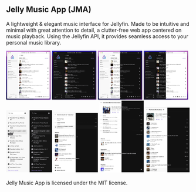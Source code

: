 ## Jelly Music App (JMA)

A lightweight & elegant music interface for Jellyfin. Made to be intuitive and minimal with great attention to detail, a clutter-free web app centered on music playback. Using the Jellyfin API, it provides seamless access to your personal music library.
<br/>

<div>
  <img src="public/light-variant.webp" alt="Light variant" width="24%">
  <img src="public/dark-variant.webp" alt="Dark variant" width="24%">
  <img src="public/light-dark-variant-split.webp" alt="Light and dark split variant" width="24%">
  <img src="public/dark-light-variant-split.webp" alt="Dark and light split variant" width="24%">
</div>
<div>
  <img src="public/search-light-variant.png" alt="Search light variant" width="12%">
  <img src="public/search-dark-variant.png" alt="Search dark variant" width="12%">
  <img src="public/search-results-split-variant.webp" alt="Search results split variant" width="24%">
  <img src="public/artist-split-variant.webp" alt="Artist split variant" width="24%">
  <img src="public/playlist-split-variant.webp" alt="Playlist split variant" width="24%">
</div>
<br/>
Jelly Music App is licensed under the MIT license.
